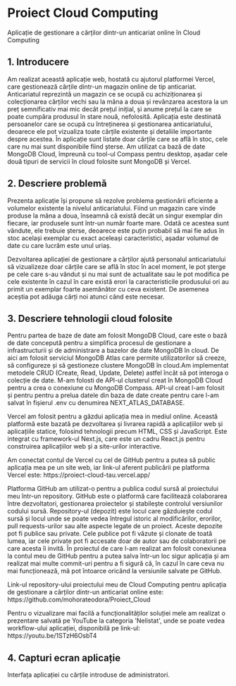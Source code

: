 <h1>Proiect Cloud Computing</h1>

<p>Aplicație de gestionare a cărților dintr-un anticariat online în Cloud Computing </p>

<h2>1. Introducere</h2>

<p>Am realizat această aplicație web, hostată cu ajutorul platformei Vercel, care gestionează cărțile dintr-un magazin online de tip anticariat. Anticariatul reprezintă un magazin ce se ocupă cu achiziționarea și colecționarea cărților vechi sau la mâna a doua și revânzarea acestora la un preț semnificativ mai mic decât prețul inițial, și anume prețul la care se poate cumpăra produsul în stare nouă, nefolosită. Aplicația este destinată persoanelor care se ocupă cu întreținerea și gestionarea anticariatului, deoarece ele pot vizualiza toate cărțile existente și detaliile importante despre acestea. În aplicație sunt listate doar cărțile care se află în stoc, cele care nu mai sunt disponibile fiind șterse. Am utilizat ca bază de date MongoDB Cloud, împreună cu tool-ul Compass pentru desktop, așadar cele două tipuri de servicii în cloud folosite sunt MongoDB și Vercel.</p>

<h2>2.	Descriere problemă</h2>

<p>Prezenta aplicație își propune să rezolve problema gestionării eficiente a volumelor existente la nivelul anticariatului. Fiind un magazin care vinde produse la mâna a doua, înseamnă că există decăt un singur exemplar din fiecare, iar produsele sunt într-un număr foarte mare. Odată ce acestea sunt vândute, ele trebuie șterse, deoarece este puțin probabil să mai fie adus în stoc același exemplar cu exact aceleași caracteristici, așadar volumul de date cu care lucrăm este unul uriaș.</p>
<p>Dezvoltarea aplicației de gestionare a cărților ajută personalul anticariatului să vizualizeze doar cărțile care se află în stoc în acel moment, le pot șterge pe cele care s-au vândut și nu mai sunt de actualitate sau le pot modifica pe cele existente în cazul în care există erori la caracteristicile produsului ori au primit un exemplar foarte asemănător cu ceva existent. De asemenea aceștia pot adăuga cărți noi atunci când este necesar.</p>

<h2>3.	Descriere tehnologii cloud folosite</h2>

<p>Pentru partea de baze de date am folosit MongoDB Cloud, care este o bază de date concepută pentru a simplifica procesul de gestionare a infrastructurii și de administrare a bazelor de date MongoDB în cloud. De aici am folosit serviciul MongoDB Atlas care permite utilizatorilor să creeze, să configureze și să gestioneze clustere MongoDB în cloud.Am implementat metodele CRUD (Create, Read, Update, Delete) astfel încât să pot interoga o colecție de date. M-am folosti de API-ul clusterul creat în MongoDB Cloud pentru a crea o conexiune cu MongoDB Compass. API-ul creat l-am folosit și pentru pentru a prelua datele din baza de date create pentru care l-am salvat în fișierul .env cu denumirea NEXT_ATLAS_DATABASE.</p>
<p>Vercel am folosit pentru a găzdui aplicația mea in mediul online. Această platformă este bazată pe dezvoltarea și livrarea rapidă a aplicațiilor web și aplicațiile statice, folosind tehnologii precum HTML, CSS și JavaScript. Este integrat cu framework-ul Next.js, care este un cadru React.js pentru construirea aplicațiilor web și a site-urilor interactive.</p>
<p>Am conectat contul de Vercel cu cel de GitHub pentru a putea să public aplicația mea pe un site web, iar link-ul aferent publicării pe platforma Vercel este: https://proiect-cloud-tau.vercel.app/ </p>
<p>Platforma GitHub am utilizat-o pentru a publica codul sursă al proiectului meu într-un repository. GitHub este o platformă care facilitează colaborarea între dezvoltatori, gestionarea proiectelor și stabilește controlul versiunilor codului sursă. Repository-ul (depozit) este locul care găzduiește codul sursă și locul unde se poate vedea întregul istoric al modificărilor, erorilor, pull requests-urilor sau alte aspecte legate de un proiect. Aceste depozite pot fi publice sau private. Cele publice pot fi văzute și clonate de toată lumea, iar cele private pot fi accesate doar de autor sau de colaboratorii pe care acesta îi invită. În proiectul de care l-am realizat am folosit conexiunea la contul meu de GitHub pentru a putea salva într-un loc sigur aplicația și am realizat mai multe commit-uri pentru a fi sigură că, în cazul în care ceva nu mai funcționează, mă pot întoarce oricând la versiunile salvate pe GitHub.</p>
<p>Link-ul repository-ului proiectului meu de Cloud Computing pentru aplicația de gestionare a cărților dintr-un anticariat online este: 
https://github.com/mohorateodora/Proiect_Cloud 
</p>
<p>Pentru o vizualizare mai facilă a funcționalităților soluției mele am realizat o prezentare salvată pe YouTube la categoria 'Nelistat', unde se poate vedea workflow-ului aplicației, disponibilă pe link-ul: https://youtu.be/1STzH6OsbT4 </p>
<h2>4.	Capturi ecran aplicație </h2>
<p>Interfața aplicației cu cărțile introduse de administratori.</p>
